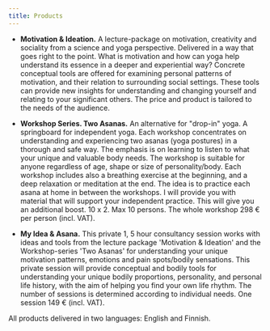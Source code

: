 ```yaml
---
title: Products
---
```


* __Motivation & Ideation.__ A lecture-package on motivation, creativity  and
sociality from a science and yoga perspective. Delivered in a way
that goes right to the point. What is motivation and how can yoga
help understand its essence in a deeper and experiential way?
Concrete conceptual tools are offered for examining personal
patterns of motivation, and their relation to surrounding social
settings. These tools can provide new insights for understanding and
changing yourself and relating to your significant others. The price and product is tailored to the needs of the audience. 

* __Workshop Series. Two Asanas.__ An alternative for "drop-in" yoga. A springboard for independent
yoga. Each workshop concentrates on understanding and
experiencing two asanas (yoga postures) in a thorough and safe
way. The emphasis is on learning to listen to what your unique and
valuable body needs. The workshop is suitable for anyone regardless of
age, shape or size of personality/body. Each workshop includes also
a breathing exercise at the beginning, and a deep relaxation or
meditation at the end. The idea is to practice each asana at home in
between the workshops. I will provide you with material that will
support your independent practice. This will give you an additional boost. 10 x 2. Max 10 persons. The whole workshop 298 € per person (incl. VAT).

* __My Idea & Asana.__ This private 1, 5 hour consultancy session
works with ideas and tools from the lecture package 'Motivation & Ideation' and
the Workshop-series 'Two Asanas' for understanding your unique
motivation patterns, emotions and pain spots/bodily sensations. This
private session will provide conceptual and bodily tools for
understanding your unique bodily proportions, personality, and
personal life history, with the aim of  helping you find your own
life rhythm. The number of sessions is determined according to individual needs. One session 149 € (incl. VAT).

All products delivered in two languages: English and Finnish.
